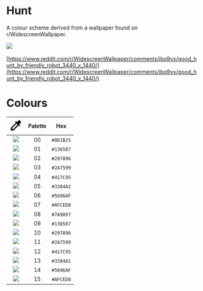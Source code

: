 # Hunt

A colour scheme derived from a wallpaper found on r/WidescreenWallpaper.

![](https://github.com/Perdyx/hunt/blob/main/wallpaper.png)

[https://www.reddit.com/r/WidescreenWallpaper/comments/jbq9vx/good_hunt_by_friendly_robot_3440_x_1440/](https://www.reddit.com/r/WidescreenWallpaper/comments/jbq9vx/good_hunt_by_friendly_robot_3440_x_1440/)

# Colours

| ![](https://github.com/Perdyx/hunt/blob/main/colorize-black-18dp.svg) | Palette | Hex |
| :-: | :-: | :-: |
| ![](https://via.placeholder.com/15/0D1B25/000000?text=+) | 00 | `#0D1B25` |
| ![](https://via.placeholder.com/15/136587/000000?text=+) | 01 | `#136587` |
| ![](https://via.placeholder.com/15/297896/000000?text=+) | 02 | `#297896` |
| ![](https://via.placeholder.com/15/2A7599/000000?text=+) | 03 | `#2A7599` |
| ![](https://via.placeholder.com/15/417C95/000000?text=+) | 04 | `#417C95` |
| ![](https://via.placeholder.com/15/3384A1/000000?text=+) | 05 | `#3384A1` |
| ![](https://via.placeholder.com/15/5696AF/000000?text=+) | 06 | `#5696AF` |
| ![](https://via.placeholder.com/15/afced8/000000?text=+) | 07 | `#AFCED8` |
| ![](https://via.placeholder.com/15/7a9097/000000?text=+) | 08 | `#7A9097` |
| ![](https://via.placeholder.com/15/136587/000000?text=+) | 09 | `#136587` |
| ![](https://via.placeholder.com/15/297896/000000?text=+) | 10 | `#297896` |
| ![](https://via.placeholder.com/15/2A7599/000000?text=+) | 11 | `#2A7599` |
| ![](https://via.placeholder.com/15/417C95/000000?text=+) | 12 | `#417C95` |
| ![](https://via.placeholder.com/15/3384A1/000000?text=+) | 13 | `#3384A1` |
| ![](https://via.placeholder.com/15/5696AF/000000?text=+) | 14 | `#5696AF` |
| ![](https://via.placeholder.com/15/afced8/000000?text=+) | 15 | `#AFCED8` |
